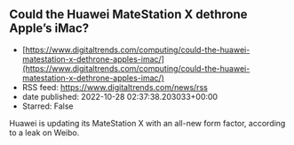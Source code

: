 ## Could the Huawei MateStation X dethrone Apple’s iMac?
 - [https://www.digitaltrends.com/computing/could-the-huawei-matestation-x-dethrone-apples-imac/](https://www.digitaltrends.com/computing/could-the-huawei-matestation-x-dethrone-apples-imac/)
 - RSS feed: https://www.digitaltrends.com/news/rss
 - date published: 2022-10-28 02:37:38.203033+00:00
 - Starred: False

Huawei is updating its MateStation X with an all-new form factor, according to a leak on Weibo.
